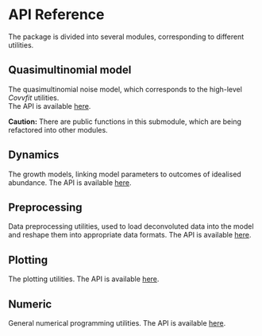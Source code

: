 # API Reference

The package is divided into several modules, corresponding to different utilities.

## Quasimultinomial model

The quasimultinomial noise model, which corresponds to the high-level *Covvfit* utilities.  
The API is available [here](quasimultinomial.md).

**Caution:** There are public functions in this submodule, which are being refactored into other modules.

## Dynamics

The growth models, linking model parameters to outcomes of idealised abundance.
The API is available [here](dynamics.md).


## Preprocessing

Data preprocessing utilities, used to load deconvoluted data into the model and reshape them into appropriate data formats.
The API is available [here](preprocessing.md).


## Plotting

The plotting utilities. 
The API is available [here](plotting.md).

## Numeric

General numerical programming utilities.
The API is available [here](numeric.md).
